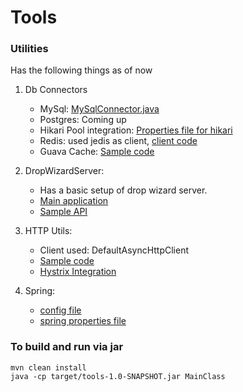 # Tools
### Utilities

Has the following things as of now
1. Db Connectors
   - MySql: [MySqlConnector.java](src/main/java/DBClients/MySqlConnector.java)
   - Postgres: Coming up
   - Hikari Pool integration: [Properties file for hikari](src/main/resources/psql.datasource.properties)
   - Redis: used jedis as client, [client code](src/main/java/redis/RedisClient.java)
   - Guava Cache: [Sample code](src/main/java/DBClients/GuavaCache.java)

2. DropWizardServer:
   - Has a basic setup of drop wizard server.
   - [Main application](src/main/java/DropWizard/DropWizardApplication.java)
   - [Sample API](src/main/java/DropWizard/resource/SimpleAPI.java)
 
3. HTTP Utils:
   - Client used: DefaultAsyncHttpClient
   - [Sample code](src/main/java/HTTPUtils/HTTPCaller.java)
   - [Hystrix Integration](src/main/java/HTTPUtils/CommandExecutor.java)

4. Spring:
   - [config file](src/main/resources/application-context.xml)
   - [spring properties file](src/main/resources/spring.properties)



### To build and run via jar
```
mvn clean install
java -cp target/tools-1.0-SNAPSHOT.jar MainClass
```